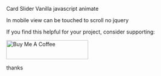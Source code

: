 Card Slider Vanilla javascript animate
 
In mobile view can be touched to scroll
no jquery

If you find this helpful for your project, consider supporting:

<a href="https://www.buymeacoffee.com/joTCIsh" target="_blank"><img src="https://cdn.buymeacoffee.com/buttons/default-violet.png" alt="Buy Me A Coffee" style="height: 51px !important;width: 217px !important;" ></a>

thanks
